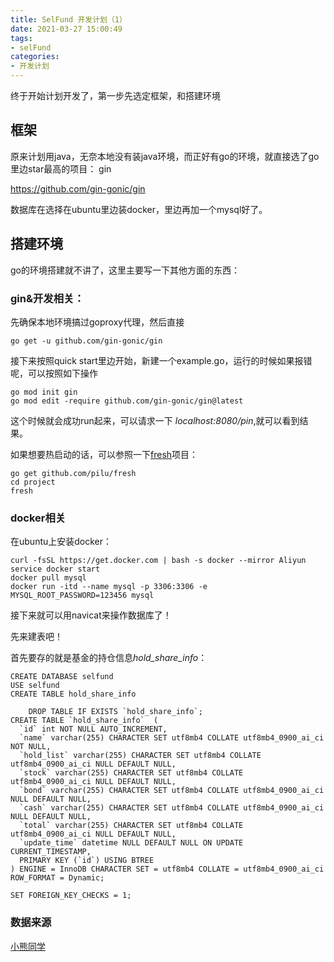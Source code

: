 ```yaml
---
title: SelFund 开发计划（1）
date: 2021-03-27 15:00:49
tags:
- selFund
categories:
- 开发计划
---
```


终于开始计划开发了，第一步先选定框架，和搭建环境

## 框架

原来计划用java，无奈本地没有装java环境，而正好有go的环境，就直接选了go里边star最高的项目： gin

https://github.com/gin-gonic/gin

数据库在选择在ubuntu里边装docker，里边再加一个mysql好了。

## 搭建环境

go的环境搭建就不讲了，这里主要写一下其他方面的东西：


### gin&开发相关：

先确保本地环境搞过goproxy代理，然后直接 

    go get -u github.com/gin-gonic/gin

接下来按照quick start里边开始，新建一个example.go，运行的时候如果报错呢，可以按照如下操作

    go mod init gin
    go mod edit -require github.com/gin-gonic/gin@latest

这个时候就会成功run起来，可以请求一下 *localhost:8080/pin*,就可以看到结果。

如果想要热启动的话，可以参照一下[fresh](https://github.com/gravityblast/fresh)项目：

    go get github.com/pilu/fresh
    cd project
    fresh

### docker相关

在ubuntu上安装docker：

    curl -fsSL https://get.docker.com | bash -s docker --mirror Aliyun
    service docker start
    docker pull mysql
    docker run -itd --name mysql -p 3306:3306 -e MYSQL_ROOT_PASSWORD=123456 mysql

接下来就可以用navicat来操作数据库了！

先来建表吧！

首先要存的就是基金的持仓信息*hold_share_info*：

    CREATE DATABASE selfund
    USE selfund
    CREATE TABLE hold_share_info

        DROP TABLE IF EXISTS `hold_share_info`;
    CREATE TABLE `hold_share_info`  (
      `id` int NOT NULL AUTO_INCREMENT,
      `name` varchar(255) CHARACTER SET utf8mb4 COLLATE utf8mb4_0900_ai_ci NOT NULL,
      `hold_list` varchar(255) CHARACTER SET utf8mb4 COLLATE utf8mb4_0900_ai_ci NULL DEFAULT NULL,
      `stock` varchar(255) CHARACTER SET utf8mb4 COLLATE utf8mb4_0900_ai_ci NULL DEFAULT NULL,
      `bond` varchar(255) CHARACTER SET utf8mb4 COLLATE utf8mb4_0900_ai_ci NULL DEFAULT NULL,
      `cash` varchar(255) CHARACTER SET utf8mb4 COLLATE utf8mb4_0900_ai_ci NULL DEFAULT NULL,
      `total` varchar(255) CHARACTER SET utf8mb4 COLLATE utf8mb4_0900_ai_ci NULL DEFAULT NULL,
      `update_time` datetime NULL DEFAULT NULL ON UPDATE CURRENT_TIMESTAMP,
      PRIMARY KEY (`id`) USING BTREE
    ) ENGINE = InnoDB CHARACTER SET = utf8mb4 COLLATE = utf8mb4_0900_ai_ci ROW_FORMAT = Dynamic;
    
    SET FOREIGN_KEY_CHECKS = 1;




### 数据来源

[小熊同学](https://www.doctorxiong.club/)

